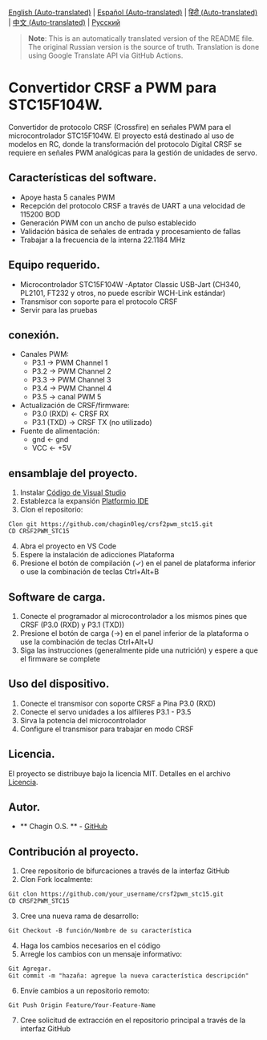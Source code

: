 [English (Auto-translated)](README.en.md) | [Español (Auto-translated)](README.es.md) | [हिंदी (Auto-translated)](README.hi.md) | [中文 (Auto-translated)](README.zh-CN.md) | [Русский](README.md)

> **Note**: This is an automatically translated version of the README file. The original Russian version is the source of truth. Translation is done using Google Translate API via GitHub Actions.

# Convertidor CRSF a PWM para STC15F104W.

Convertidor de protocolo CRSF (Crossfire) en señales PWM para el microcontrolador STC15F104W. El proyecto está destinado al uso de modelos en RC, donde la transformación del protocolo Digital CRSF se requiere en señales PWM analógicas para la gestión de unidades de servo.

## Características del software.

- Apoye hasta 5 canales PWM
- Recepción del protocolo CRSF a través de UART a una velocidad de 115200 BOD
- Generación PWM con un ancho de pulso establecido
- Validación básica de señales de entrada y procesamiento de fallas
- Trabajar a la frecuencia de la interna 22.1184 MHz

## Equipo requerido.

- Microcontrolador STC15F104W
-Aptator Classic USB-Jart (CH340, PL2101, FT232 y otros, no puede escribir WCH-Link estándar)
- Transmisor con soporte para el protocolo CRSF
- Servir para las pruebas

## conexión.

- Canales PWM:
  - P3.1 -> PWM Channel 1
  - P3.2 -> PWM Channel 2
  - P3.3 -> PWM Channel 3
  - P3.4 -> PWM Channel 4
  - P3.5 -> canal PWM 5
- Actualización de CRSF/firmware:
  - P3.0 (RXD) <- CRSF RX
  - P3.1 (TXD) -> CRSF TX (no utilizado)
- Fuente de alimentación:
  - gnd <- gnd
  - VCC <- +5V

## ensamblaje del proyecto.

1. Instalar [Código de Visual Studio](https://code.visualstudio.com/)
2. Establezca la expansión [Platformio IDE](https://platformio.org/install/ide?install=vscode)
3. Clon el repositorio:
```
Clon git https://github.com/chagin0leg/crsf2pwm_stc15.git
CD CRSF2PWM_STC15
```
4. Abra el proyecto en VS Code
5. Espere la instalación de adicciones Plataforma
6. Presione el botón de compilación (✓) en el panel de plataforma inferior o use la combinación de teclas Ctrl+Alt+B

## Software de carga.

1. Conecte el programador al microcontrolador a los mismos pines que CRSF (P3.0 (RXD) y P3.1 (TXD))
2. Presione el botón de carga (→) en el panel inferior de la plataforma o use la combinación de teclas Ctrl+Alt+U
3. Siga las instrucciones (generalmente pide una nutrición) y espere a que el firmware se complete

## Uso del dispositivo.

1. Conecte el transmisor con soporte CRSF a Pina P3.0 (RXD)
2. Conecte el servo unidades a los alfileres P3.1 - P3.5
3. Sirva la potencia del microcontrolador
4. Configure el transmisor para trabajar en modo CRSF

## Licencia.

El proyecto se distribuye bajo la licencia MIT. Detalles en el archivo [Licencia](Licencia).

## Autor.

- ** Chagin O.S. ** - [GitHub](https://github.com/chagin0leg)

## Contribución al proyecto.

1. Cree repositorio de bifurcaciones a través de la interfaz GitHub
2. Clon Fork localmente:
```
Git clon https://github.com/your_username/crsf2pwm_stc15.git
CD CRSF2PWM_STC15
```
3. Cree una nueva rama de desarrollo:
```
Git Checkout -B función/Nombre de su característica
```
4. Haga los cambios necesarios en el código
5. Arregle los cambios con un mensaje informativo:
```
Git Agregar.
Git commit -m "hazaña: agregue la nueva característica descripción"
```
6. Envíe cambios a un repositorio remoto:
```
Git Push Origin Feature/Your-Feature-Name
```
7. Cree solicitud de extracción en el repositorio principal a través de la interfaz GitHub